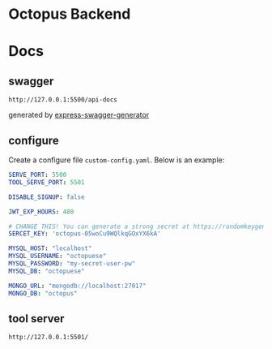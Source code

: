 # Octopus Backend

# Docs


## swagger
`http://127.0.0.1:5500/api-docs`

generated by [express-swagger-generator](https://github.com/pgroot/express-swagger-generator)

## configure
Create a configure file `custom-config.yaml`. Below is an example:

``` yaml
SERVE_PORT: 5500
TOOL_SERVE_PORT: 5501

DISABLE_SIGNUP: false

JWT_EXP_HOURS: 480

# CHANGE THIS! You can generate a strong secret at https://randomkeygen.com/
SERCET_KEY: 'octopus-05woCu9WQlkqGOxYX6kA'

MYSQL_HOST: "localhost"
MYSQL_USERNAME: "octopuese"
MYSQL_PASSWORD: "my-secret-user-pw"
MYSQL_DB: "octopuese"

MONGO_URL: "mongodb://localhost:27017"
MONGO_DB: "octopus"
```

## tool server
`http://127.0.0.1:5501/`


